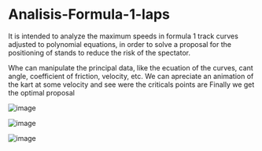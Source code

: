 # Analisis-Formula-1-laps
It is intended to analyze the maximum speeds in formula 1 track curves adjusted to polynomial equations, in order to solve a proposal for the positioning of stands to reduce the risk of the spectator.

Whe can manipulate the principal data, like the ecuation of the curves, cant angle, coefficient of friction, velocity, etc.
We can apreciate an animation of the kart at some velocity and see were the criticals points are
Finally we get the optimal proposal

![image](https://user-images.githubusercontent.com/84602829/214519866-2d471d21-5d6b-4589-a34a-76a292e17221.png)

![image](https://user-images.githubusercontent.com/84602829/214519953-d27bf7d3-894c-40b0-83f8-c017ac9ba5a0.png)

![image](https://user-images.githubusercontent.com/84602829/214520151-2a340631-0f00-4440-b16e-e4d498734c46.png)

